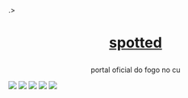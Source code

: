 .><h1 align="center">
    <a href="https://twitter.com/Spotted_do_tt">spotted</a>
</h1>
<p align="center">portal oficial do fogo no cu</p>

<img src="https://img.shields.io/static/v1?label=project%20version&message=v1.5&color=sucess&style=flat"/>
<img src="http://ForTheBadge.com/images/badges/made-with-python.svg"/>
<img src="https://img.shields.io/static/v1?label=pyhon&message=v3.8&color=sucess&style=flat"/>
<img src="https://badges.frapsoft.com/os/v3/open-source.svg?v=103"/>
<img src="https://img.shields.io/discord/794297088246153246?color=7289da&label=Discord&logo=Discord&style=for-the-badge"/>

